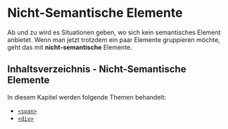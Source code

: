 # Nicht-Semantische Elemente

<show-structure depth="2" />

Ab und zu wird es Situationen geben, wo sich kein semantisches Element anbietet. Wenn man jetzt trotzdem ein paar Elemente gruppieren möchte, geht das
mit **nicht-semantische** Elemente.

## Inhaltsverzeichnis - Nicht-Semantische Elemente

In diesem Kapitel werden folgende Themen behandelt:

- [`<span>`](Span.md)
- [`<div>`](Division.md)

